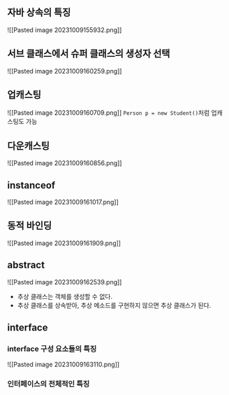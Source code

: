 ## 자바 상속의 특징
![[Pasted image 20231009155932.png]]
## 서브 클래스에서 슈퍼 클래스의 생성자 선택
![[Pasted image 20231009160259.png]]
## 업캐스팅
![[Pasted image 20231009160709.png]]
`Person p = new Student()`처럼 업캐스팅도 가능
## 다운캐스팅
![[Pasted image 20231009160856.png]]
## instanceof
![[Pasted image 20231009161017.png]]

## 동적 바인딩
![[Pasted image 20231009161909.png]]
## abstract
![[Pasted image 20231009162539.png]]
- 추상 클래스는 객체를 생성할 수 없다.
- 추상 클래스를 상속받아, 추상 메소드를 구현하지 않으면 추상 클래스가 된다.
## interface
### interface 구성 요소들의 특징
![[Pasted image 20231009163110.png]]
### 인터페이스의 전체적인 특징



